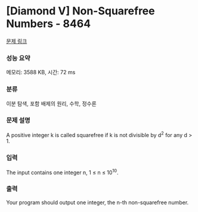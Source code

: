 # [Diamond V] Non-Squarefree Numbers - 8464 

[문제 링크](https://www.acmicpc.net/problem/8464) 

### 성능 요약

메모리: 3588 KB, 시간: 72 ms

### 분류

이분 탐색, 포함 배제의 원리, 수학, 정수론

### 문제 설명

<p>A positive integer k is called squarefree if k is not divisible by d<sup>2</sup> for any d > 1.</p>

### 입력 

 <p>The input contains one integer n, 1 ≤ n ≤ 10<sup>10</sup>.</p>

### 출력 

 <p>Your program should output one integer, the n-th non-squarefree number.</p>

